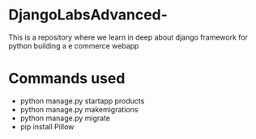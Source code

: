 # DjangoLabsAdvanced-
This is a repository where we learn in deep about django framework for python building a e commerce webapp

# Commands used
* python manage.py startapp products
* python manage.py makemigrations
* python manage.py migrate
* pip install Pillow